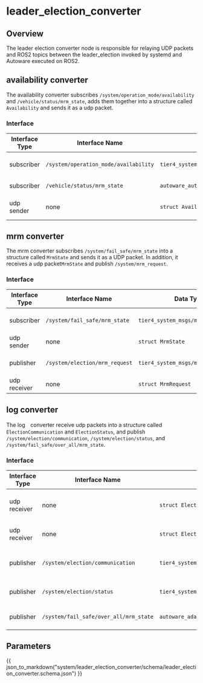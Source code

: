 # leader_election_converter

## Overview

The leader election converter node is responsible for relaying UDP packets and ROS2 topics between the leader_election invoked by systemd and Autoware executed on ROS2.

## availability converter

The availability converter subscribes `/system/operation_mode/availability` and `/vehicle/status/mrm_state`, adds them together into a structure called `Availability` and sends it as a udp packet.

### Interface

| Interface Type | Interface Name                        | Data Type                                          | Description                   |
| -------------- | ------------------------------------- | -------------------------------------------------- | ----------------------------- |
| subscriber     | `/system/operation_mode/availability` | `tier4_system_msgs/msg/OperationModeAvailability`  | Usable behavior of the ego.   |
| subscriber     | `/vehicle/status/mrm_state`           | `autoware_auto_vehicle_msgs/msg/ControlModeReport` | Ego control mode.             |
| udp sender     | none                                  | `struct Availability`                              | Combination of the above two. |

## mrm converter

The mrm converter subscribes `/system/fail_safe/mrm_state` into a structure called `MrmState` and sends it as a UDP packet.
In addition, it receives a udp packet`MrmState` and publish `/system/mrm_request`.

### Interface

| Interface Type | Interface Name                 | Data Type                           | Description              |
| -------------- | ------------------------------ | ----------------------------------- | ------------------------ |
| subscriber     | `/system/fail_safe/mrm_state`  | `tier4_system_msgs/msg/MrmState`    | MRM status of each ECU.  |
| udp sender     | none                           | `struct MrmState`                   | Same as above.           |
| publisher      | `/system/election/mrm_request` | `tier4_system_msgs/msg/MrmBehavior` | Request of MRM behavior. |
| udp receiver   | none                           | `struct MrmRequest`                 | Same as above.           |

## log converter

The log　converter receive udp packets into a structure called `ElectionCommunication` and `ElectionStatus`, and publish `/system/election/communication`,
`/system/election/status`, and `/system/fail_safe/over_all/mrm_state`.

### Interface

| Interface Type | Interface Name                         | Data Type                                     | Description                     |
| -------------- | -------------------------------------- | --------------------------------------------- | ------------------------------- |
| udp receiver   | none                                   | `struct ElectionCommunication`                | messages among election nodes. |
| udp receiver   | none                                   | `struct ElectionStatus`                       | Leader Election status.         |
| publisher      | `/system/election/communication`       | `tier4_system_msgs/msg/ElectionCommunication` | messages among election nodes. |
| publisher      | `/system/election/status`              | `tier4_system_msgs/msg/MrmState`              | Leader Election status.         |
| publisher      | `/system/fail_safe/over_all/mrm_state` | `autoware_adapi_v1_msgs/msg/mrm_state`        | System-wide MRM status.         |

## Parameters

{{ json_to_markdown("system/leader_election_converter/schema/leader_election_converter.schema.json") }}
